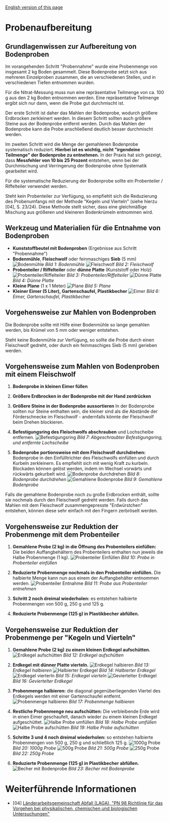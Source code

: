 [English version of this page](https://github.com/CitizenSensor/CitizenSensor/blob/master/Wiki/CS_Usage_SoilPreparation.md)

# Probenaufbereitung #

## Grundlagenwissen zur Aufbereitung von Bodenproben ##

Im vorangehenden Schritt "Probennahme" wurde eine Probenmenge von insgesamt 2 kg Boden gesammelt. Diese Bodenprobe setzt sich aus mehreren Einzelproben zusammen, die an verschiedenen Stellen, und in verschiedenen Tiefen entnommen wurden.

Für die Nitrat-Messung muss nun eine repräsentative Teilmenge von ca. 100 g aus den 2 kg Boden entnommen werden. Eine repräsentative Teilmenge ergibt sich nur dann, wenn die Probe gut durchmischt ist.

Der erste Schritt ist daher das Mahlen der Bodenprobe, wodurch größere Erdbrocken zerkleinert werden. In diesem Schritt sollten auch größere Steine aus der Bodenprobe entfernt werden. Durch das Mahlen der Bodenprobe kann die Probe anschließend deutlich besser durchmischt werden.

Im zweiten Schritt wird die Menge der gemahlenen Bodenprobe systematisch reduziert. **Hierbei ist es wichtig, nicht "irgendeine Teilmenge" der Bodenprobe zu entnehmen.** In der Praxis hat sich gezeigt, dass **Messfehler von 10 bis 25 Prozent** entstehen, wenn bei der Durchmischung und Verringerung der Bodenprobe ohne Systematik gearbeitet wird.

Für die systematische Reduzierung der Bodenprobe sollte ein Probenteiler / Riffelteiler
verwendet werden.

Steht kein Probenteiler zur Verfügung, so empfiehlt sich die Reduzierung des Probenumfangs mit der Methode "Kegeln und Vierteln" (siehe hierzu [04], S. 23/24). Diese Methode stellt sicher, dass eine gleichmäßige Mischung aus größeren und kleineren Bodenkrümeln entnommen wird.

## Werkzeug und Materialien für die Entnahme von Bodenproben ##

- **Kunststoffbeutel mit Bodenproben** (Ergebnisse aus Schritt "Probennahme")
- **Bodenmühle**, **Fleischwolf** oder feinmaschiges **Sieb** (5 mm)
![Bodenmühle](https://github.com/CitizenSensor/CitizenSensor/blob/master/Wiki/images/BlankImage.jpg?raw=true)
_Bild 1: Bodenmühle_
![Fleischwolf](https://github.com/CitizenSensor/CitizenSensor/blob/master/Wiki/images/22000_Fleischwolf.JPG?raw=true)
_Bild 2: Fleischwolf_
- **Probenteiler / Riffelteiler** oder **dünne Platte** (Kunststoff oder Holz)
![Probenteiler/Riffelteiler](https://github.com/CitizenSensor/CitizenSensor/blob/master/Wiki/images/BlankImage.jpg?raw=true)
_Bild 3: Probenteiler/Riffelteiler_
![Dünne Platte](https://github.com/CitizenSensor/CitizenSensor/blob/master/Wiki/images/22000_DuennePlatte.jpg?raw=true)
_Bild 4: Dünne Platte_
- **Kleine Plane** (1 x 1 Meter)
![Plane](https://github.com/CitizenSensor/CitizenSensor/blob/master/Wiki/images/22000_KleinePlane.jpg?raw=true)
_Bild 5: Plane_
- **Kleiner Eimer (5 Liter), Gartenschaufel, Plastikbecher**
![Eimer](https://github.com/CitizenSensor/CitizenSensor/blob/master/Wiki/images/22000_EimerSchaufelBecher.jpg?raw=true)
_Bild 6: Eimer, Gartenschaufel, Plastikbecher_

## Vorgehensweise zur Mahlen von Bodenproben ##

Die Bodenprobe sollte mit Hilfe einer Bodenmühle so lange gemahlen werden, bis Krümel von 5 mm oder weniger entstehen.

Steht keine Bodenmühle zur Verfügung, so sollte die Probe durch einen Fleischwolf gedreht, oder durch ein feinmaschiges Sieb (5 mm) gerieben werden.

## Vorgehensweise zum Mahlen von Bodenproben mit einem Fleischwolf ##

1. **Bodenprobe in kleinen Eimer füllen**

2. **Größere Erdbrocken in der Bodenprobe mit der Hand zerdrücken**

3. **Größere Steine in der Bodenprobe aussortieren**
In der Bodenprobe sollten nur Steine enthalten sein, die kleiner sind als die Abstände der Förderschnecke im Fleischwolf - andernfalls könnte der Fleischwolf beim Drehen blockieren.

4. **Befestigungsring des Fleischwolfs abschrauben** und Lochscheibe entfernen.
![Befestigungsring](https://github.com/CitizenSensor/CitizenSensor/blob/master/Wiki/images/22000_FleischwolfRing.jpg?raw=true)
_Bild 7: Abgeschraubter Befestigungsring, und entfernte Lochscheibe_

5. **Bodenprobe portionsweise mit dem Fleischwolf durchdrehen:** 
Bodenprobe in den Einfülltrichter des Fleischwolfs einfüllen und durch Kurbeln zerkleinern.
Es empfiehlt sich mit wenig Kraft zu kurbeln. Blockaden können gelöst werden, indem im Wechsel vorwärts und rückwärts gekurbelt wird.
![Bodenprobe durchdrehen](https://github.com/CitizenSensor/CitizenSensor/blob/master/Wiki/images/22000_PortionBoden.jpg?raw=true)
_Bild 8: Bodenprobe durchdrehen_
![Gemahlene Bodenprobe](https://github.com/CitizenSensor/CitizenSensor/blob/master/Wiki/images/22000_GemahlenerBoden.jpg?raw=true)
_Bild 9: Gemahlene Bodenprobe_

Falls die gemahlene Bodenprobe noch zu große Erdbrocken enthält, sollte sie nochmals durch den Fleischwolf gedreht werden. Falls durch das Mahlen mit dem Fleischwolf zusammengepresste "Erdwürstchen" entstehen, können diese sehr einfach mit den Fingern zerbröselt werden.

## Vorgehensweise zur Reduktion der Probenmenge mit dem Probenteiler ## 

1. **Gemahlene Probe (2 kg) in die Öffnung des Probenteilers einfüllen:** Die beiden Auffangbehältern des Probenteilers enthalten nun jeweils die Halbe Probenmenge (1 kg).
![Probenteiler Einfüllen](https://github.com/CitizenSensor/CitizenSensor/blob/master/Wiki/images/BlankImage.jpg?raw=true)
_Bild 10: Probe in Probenteiler einfüllen_

2. **Reduzierte Probenmenge nochmals in den Probenteiler einfüllen.** Die halbierte Menge kann nun aus einem der Auffangbehälter entnommen werden.
![Probenteiler Entnahme](https://github.com/CitizenSensor/CitizenSensor/blob/master/Wiki/images/BlankImage.jpg?raw=true)
_Bild 11: Probe aus Probenteiler entnehmen_

3. **Schritt 2 noch dreimal wiederholen:** es entstehen halbierte Probenmengen von 500 g, 250 g und 125 g.

4. **Reduzierte Probenmenge (125 g) in Plastikbecher abfüllen.**

## Vorgehensweise zur Reduktion der Probenmenge per "Kegeln und Vierteln" ## 

1. **Gemahlene Probe (2 kg) zu einem kleinen Erdkegel aufschütten.**
![Erdkegel aufschütten](https://github.com/CitizenSensor/CitizenSensor/blob/master/Wiki/images/22000_BodenprobeKegel.JPG?raw=true)
_Bild 12: Erdkegel aufschütten_

2. **Erdkegel mit dünner Platte vierteln.**
![Erdkegel halbieren](https://github.com/CitizenSensor/CitizenSensor/blob/master/Wiki/images/22000_Vierteln2.JPG?raw=true)
_Bild 13: Erdkegel halbieren_
![Halbierter Erdkegel](https://github.com/CitizenSensor/CitizenSensor/blob/master/Wiki/images/22000_Vierteln3.JPG?raw=true)
_Bild 14: Halbierter Erdkegel_
![Erdkegel vierterln](https://github.com/CitizenSensor/CitizenSensor/blob/master/Wiki/images/22000_Vierteln4.JPG?raw=true)
_Bild 15: Erdkegel vierteln_
![Geviertelter Erdkegel](https://github.com/CitizenSensor/CitizenSensor/blob/master/Wiki/images/22000_Vierteln5.JPG?raw=true)
_Bild 16: Geviertelter Erdkegel_

3. **Probenmenge halbieren:** die diagonal gegenüberliegenden Viertel des Erdkegels werden mit einer Gartenschaufel entfernt.
![Probenmenge halbieren](https://github.com/CitizenSensor/CitizenSensor/blob/master/Wiki/images/22000_HalbierteProbe.JPG?raw=true)
_Bild 17: Probenmenge halbieren_

4. **Restliche Probenmenge neu aufschütten:** Die verbleibende Erde wird in einen Eimer geschaufelt, danach wieder zu einem kleinen Erdkegel aufgeschüttet.
![Halbe Probe umfüllen](https://github.com/CitizenSensor/CitizenSensor/blob/master/Wiki/images/22000_ProbeMischen.JPG?raw=true)
_Bild 18: Halbe Probe umfüllen_
![Halbe Probe aufschütten](https://github.com/CitizenSensor/CitizenSensor/blob/master/Wiki/images/22000_Bodenprobe1kg.JPG?raw=true)
_Bild 19: Halbe Probe aufschütten_

5. **Schritte 3 und 4 noch dreimal wiederholen:** so entstehen halbierte Probenmengen von 500 g, 250 g und schließlich 125 g.
![1000g Probe](https://github.com/CitizenSensor/CitizenSensor/blob/master/Wiki/images/22000_Bodenprobe1kg.JPG?raw=true)
_Bild 20: 1000g Probe_
![500g Probe](https://github.com/CitizenSensor/CitizenSensor/blob/master/Wiki/images/22000_Bodenprobe500g.JPG?raw=true)
_Bild 21: 500g Probe_
![250g Probe](https://github.com/CitizenSensor/CitizenSensor/blob/master/Wiki/images/22000_Bodenprobe250g.JPG?raw=true)
_Bild 22: 250g Probe_

6. **Reduzierte Probenmenge (125 g) in Plastikbecher abfüllen.**
![Becher mit Bodenprobe](https://github.com/CitizenSensor/CitizenSensor/blob/master/Wiki/images/22000_BodenprobeBecher.jpg?raw=true)
_Bild 23: Becher mit Bodenprobe_

# Weiterführende Informationen #

- [04] [Länderarbeitsgemeinschaft Abfall (LAGA), "PN 98 Richtlinie für das Vorgehen bei 
physikalischen, chemischen und biologischen Untersuchungen"](https://www.laga-online.de/documents/m32_laga_pn98_1503993280.pdf)